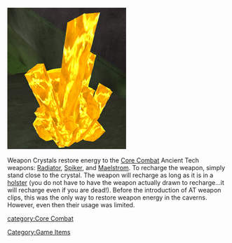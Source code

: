 ![](images/Weapon_crystal.jpg "Weapon_crystal.jpg")

Weapon Crystals restore energy to the [Core
Combat](Core_Combat.md "wikilink") Ancient Tech weapons:
[Radiator](Radiator.md "wikilink"), [Spiker](Spiker.md "wikilink"), and
[Maelstrom](Maelstrom.md "wikilink"). To recharge the weapon, simply stand
close to the crystal. The weapon will recharge as long as it is in a
[holster](holster.md "wikilink") (you do not have to have the weapon
actually drawn to recharge...it will recharge even if you are dead!).
Before the introduction of AT weapon clips, this was the only way to
restore weapon energy in the caverns. However, even then their usage was
limited.

[category:Core Combat](category:Core_Combat.md "wikilink")

[Category:Game Items](Category:Game_Items.md "wikilink")
